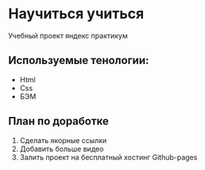 # Научиться учиться

Учебный проект яндекс практикум

## Используемые тенологии:

- Html
- Css
- БЭМ 

## План по доработке

1. Сделать якорные ссылки
2. Добавить больше видео
3. Залить проект на бесплатный хостинг Github-pages